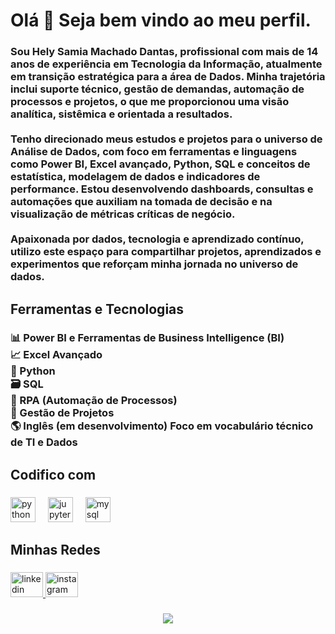 <h1 align="left">Olá 👋 Seja bem vindo ao meu perfil.</h1>

###

<h3 align="left">Sou Hely Samia Machado Dantas, profissional com mais de 14 anos de experiência em Tecnologia da Informação, atualmente em transição estratégica para a área de Dados. Minha trajetória inclui suporte técnico, gestão de demandas, automação de processos e projetos, o que me proporcionou uma visão analítica, sistêmica e orientada a resultados.<br><br>Tenho direcionado meus estudos e projetos para o universo de Análise de Dados, com foco em ferramentas e linguagens como Power BI, Excel avançado, Python, SQL e conceitos de estatística, modelagem de dados e indicadores de performance. Estou desenvolvendo dashboards, consultas e automações que auxiliam na tomada de decisão e na visualização de métricas críticas de negócio.<br><br>Apaixonada por dados, tecnologia e aprendizado contínuo, utilizo este espaço para compartilhar projetos, aprendizados e experimentos que reforçam minha jornada no universo de dados.</h3>

###

<h2 align="left">Ferramentas e Tecnologias</h2>

###

<h3 align="left">📊 Power BI e Ferramentas de Business Intelligence (BI) <br>📈 Excel Avançado<br>🐍 Python <br>🗃️ SQL <br>🤖 RPA (Automação de Processos) <br>📅 Gestão de Projetos <br>🌎 Inglês (em desenvolvimento) Foco em vocabulário técnico de TI e Dados</h3>

###

<h2 align="left">Codifico com</h2>

###

<div align="left">
  <img src="https://cdn.jsdelivr.net/gh/devicons/devicon/icons/python/python-original.svg" height="40" alt="python logo"  />
  <img width="12" />
  <img src="https://cdn.jsdelivr.net/gh/devicons/devicon/icons/jupyter/jupyter-original.svg" height="40" alt="jupyter logo"  />
  <img width="12" />
  <img src="https://cdn.jsdelivr.net/gh/devicons/devicon/icons/mysql/mysql-original.svg" height="40" alt="mysql logo"  />
</div>

###

<h2 align="left">Minhas Redes</h2>

###

<div align="left">
  <a href="www.linkedin.com/in/hely-dantas-b07016155" target="_blank">
    <img src="https://raw.githubusercontent.com/maurodesouza/profile-readme-generator/master/src/assets/icons/social/linkedin/default.svg" width="52" height="40" alt="linkedin logo"  />
  </a>
  <a href="https://www.instagram.com/helysdantas/" target="_blank">
    <img src="https://raw.githubusercontent.com/maurodesouza/profile-readme-generator/master/src/assets/icons/social/instagram/default.svg" width="52" height="40" alt="instagram logo"  />
  </a>
</div>

###

<div align="center">
  <img src="https://visitor-badge.laobi.icu/badge?page_id=helydantas.helydantas&"  />
</div>

###

